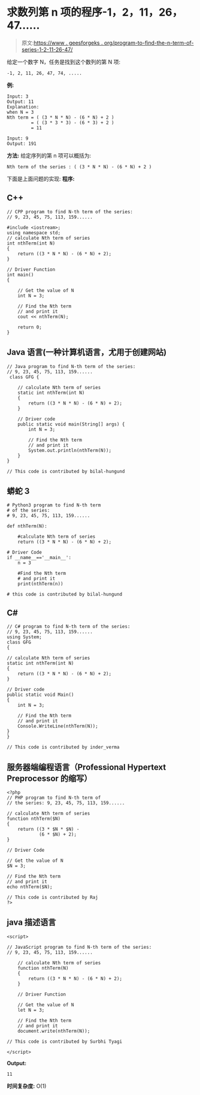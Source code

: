 # 求数列第 n 项的程序-1，2，11，26，47……

> 原文:[https://www . geesforgeks . org/program-to-find-the-n-term-of-series-1-2-11-26-47/](https://www.geeksforgeeks.org/program-to-find-the-nth-term-of-series-1-2-11-26-47/)

给定一个数字 N，任务是找到这个数列的第 N 项:

```
-1, 2, 11, 26, 47, 74, .....
```

**例:**

```
Input: 3
Output: 11
Explanation:
when N = 3
Nth term = ( (3 * N * N) - (6 * N) + 2 )
         = ( (3 * 3 * 3) - (6 * 3) + 2 )
         = 11

Input: 9
Output: 191
```

**方法:**
给定序列的第 n 项可以概括为:

```
Nth term of the series : ( (3 * N * N) - (6 * N) + 2 )
```

下面是上面问题的实现:
**程序:**

## C++

```
// CPP program to find N-th term of the series:       
// 9, 23, 45, 75, 113, 159......         

#include <iostream>;
using namespace std;   
// calculate Nth term of series   
int nthTerm(int N)   
{   
    return ((3 * N * N) - (6 * N) + 2);   
}   

// Driver Function   
int main()   
{   

    // Get the value of N   
    int N = 3;   

    // Find the Nth term   
    // and print it   
    cout << nthTerm(N);   

    return 0;   
}
```

## Java 语言(一种计算机语言，尤用于创建网站)

```
// Java program to find N-th term of the series:
// 9, 23, 45, 75, 113, 159......
 class GFG {

    // calculate Nth term of series
    static int nthTerm(int N)
    {
        return ((3 * N * N) - (6 * N) + 2);
    }

    // Driver code
    public static void main(String[] args) {
        int N = 3;

        // Find the Nth term
        // and print it
        System.out.println(nthTerm(N));
    }
}

// This code is contributed by bilal-hungund
```

## 蟒蛇 3

```
# Python3 program to find N-th term
# of the series:
# 9, 23, 45, 75, 113, 159......

def nthTerm(N):

    #calculate Nth term of series
    return ((3 * N * N) - (6 * N) + 2);

# Driver Code
if __name__=='__main__':
    n = 3

    #Find the Nth term
    # and print it
    print(nthTerm(n))

# this code is contributed by bilal-hungund
```

## C#

```
// C# program to find N-th term of the series:
// 9, 23, 45, 75, 113, 159......
using System;
class GFG
{

// calculate Nth term of series
static int nthTerm(int N)
{
    return ((3 * N * N) - (6 * N) + 2);
}

// Driver code
public static void Main()
{
    int N = 3;

    // Find the Nth term
    // and print it
    Console.WriteLine(nthTerm(N));
}
}

// This code is contributed by inder_verma
```

## 服务器端编程语言（Professional Hypertext Preprocessor 的缩写）

```
<?php
// PHP program to find N-th term of
// the series: 9, 23, 45, 75, 113, 159......

// calculate Nth term of series
function nthTerm($N)
{
    return ((3 * $N * $N) -
            (6 * $N) + 2);
}

// Driver Code

// Get the value of N
$N = 3;

// Find the Nth term
// and print it
echo nthTerm($N);

// This code is contributed by Raj
?>
```

## java 描述语言

```
<script>

// JavaScript program to find N-th term of the series:
// 9, 23, 45, 75, 113, 159......

    // calculate Nth term of series
    function nthTerm(N)
    {
        return ((3 * N * N) - (6 * N) + 2);
    }

    // Driver Function

    // Get the value of N
    let N = 3;

    // Find the Nth term
    // and print it
    document.write(nthTerm(N)); 

// This code is contributed by Surbhi Tyagi

</script>
```

**Output:** 

```
11
```

**时间复杂度:** O(1)